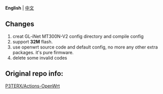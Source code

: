 **English** | [中文](README-cn.md)

## Changes
1. creat GL-iNet MT300N-V2 config directory and compile config
  1. support **32M** flash.
  2. use openwrt source code and default config, no more any other extra packages. it's pure firmware.
  3. delete some invalid codes 

## Original repo info:
[P3TERX/Actions-OpenWrt](https://github.com/P3TERX/Actions-OpenWrt/blob/main/README.md)
